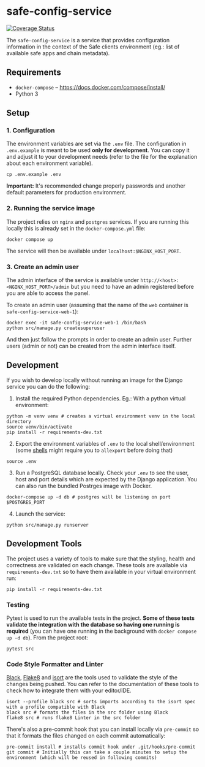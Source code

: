 # safe-config-service

[![Coverage Status](https://coveralls.io/repos/github/gnosis/safe-config-service/badge.svg)](https://coveralls.io/github/gnosis/safe-config-service)

The `safe-config-service` is a service that provides configuration information in the context of the Safe clients environment (eg.: list of available safe apps and chain metadata).

## Requirements

- `docker-compose` – https://docs.docker.com/compose/install/
- Python 3

## Setup

### 1. Configuration

The environment variables are set via the `.env` file. The configuration in `.env.example` is meant to be used **only for development**. You can copy it and adjust it to your development needs (refer to the file for the explanation about each environment variable).
```shell
cp .env.example .env
```

**Important:** It's recommended change properly passwords and another default parameters for production environment.

### 2. Running the service image

The project relies on `nginx` and `postgres` services. If you are running this locally this is already set in the `docker-compose.yml` file:

```shell
docker compose up
```

The service will then be available under `localhost:$NGINX_HOST_PORT`.

### 3. Create an admin user

The admin interface of the service is available under `http://<host>:<NGINX_HOST_PORT>/admin` but you need to have an admin registered before you are able to access the panel.

To create an admin user (assuming that the name of the `web` container is `safe-config-service-web-1`):

```shell
docker exec -it safe-config-service-web-1 /bin/bash
python src/manage.py createsuperuser
```

And then just follow the prompts in order to create an admin user. Further users (admin or not) can be created from the admin interface itself.

## Development

If you wish to develop locally without running an image for the Django service you can do the following:

1. Install the required Python dependencies. Eg.: With a python virtual environment:

```shell
python -m venv venv # creates a virtual environment venv in the local directory
source venv/bin/activate
pip install -r requirements-dev.txt
```

2. Export the environment variables of `.env` to the local shell/environment (some [shells](https://www.gnu.org/software/bash/manual/html_node/The-Set-Builtin.html) might require you to `allexport` before doing that)

```shell
source .env
```

3. Run a PostgreSQL database locally. Check your `.env` to see the user, host and port details which are expected by the Django application.
You can also run the bundled Postrges image with Docker.
   
```shell
docker-compose up -d db # postgres will be listening on port $POSTGRES_PORT
```

4. Launch the service:

```shell
python src/manage.py runserver
```


## Development Tools

The project uses a variety of tools to make sure that the styling, health and correctness are validated on each change.
These tools are available via `requirements-dev.txt` so to have them available in your virtual environment run:

```shell
pip install -r requirements-dev.txt
```

### Testing

Pytest is used to run the available tests in the project. **Some of these tests validate the integration with the database
so having one running is required** (you can have one running in the background with `docker compose up -d db`). From the project root:

```shell
pytest src
```

### Code Style Formatter and Linter

[Black](https://black.readthedocs.io/en/stable/), [Flake8](https://flake8.pycqa.org/en/latest/) and [isort](https://pycqa.github.io/isort/) are the tools used to validate the style of the changes being pushed. You can refer to the documentation
of these tools to check how to integrate them with your editor/IDE.

```shell
isort --profile black src # sorts imports according to the isort spec with a profile compatible with Black
black src # formats the files in the src folder using Black
flake8 src # runs flake8 Linter in the src folder
```

There's also a pre-commit hook that you can install locally via `pre-commit` so that it formats the files changed on each commit automatically:

```shell
pre-commit install # installs commit hook under .git/hooks/pre-commit
git commit # Initially this can take a couple minutes to setup the environment (which will be reused in following commits)
```
